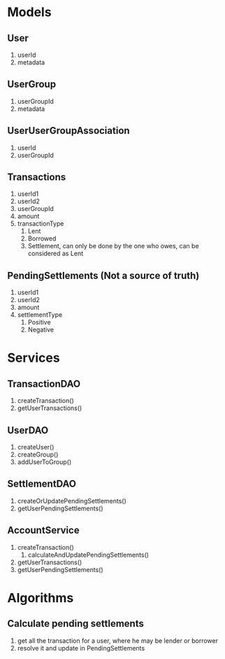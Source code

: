 # Models
## User
1. userId
2. metadata

## UserGroup
1. userGroupId
2. metadata

## UserUserGroupAssociation
1. userId
2. userGroupId

## Transactions
1. userId1
2. userId2
3. userGroupId
4. amount
5. transactionType
   1. Lent
   2. Borrowed
   3. Settlement, can only be done by the one who owes, can be considered as Lent 

## PendingSettlements (Not a source of truth)
1. userId1
2. userId2
3. amount
4. settlementType
   1. Positive
   2. Negative

# Services
## TransactionDAO
1. createTransaction()
2. getUserTransactions()

## UserDAO
1. createUser()
2. createGroup()
3. addUserToGroup()

## SettlementDAO
1. createOrUpdatePendingSettlements()
2. getUserPendingSettlements()

## AccountService
1. createTransaction()
   1. calculateAndUpdatePendingSettlements()
2. getUserTransactions()
3. getUserPendingSettlements()

# Algorithms
## Calculate pending settlements
1. get all the transaction for a user, where he may be lender or borrower
2. resolve it and update in PendingSettlements


































